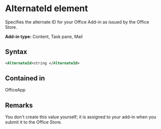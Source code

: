 # AlternateId element

Specifies the alternate ID for your Office Add-in as issued by the Office Store.

**Add-in type:** Content, Task pane, Mail

## Syntax

```XML
<AlternateId>string </AlternateId>
```

## Contained in

OfficeApp

## Remarks

You don't create this value yourself; it is assigned to your add-in when you submit it to the Office Store.

